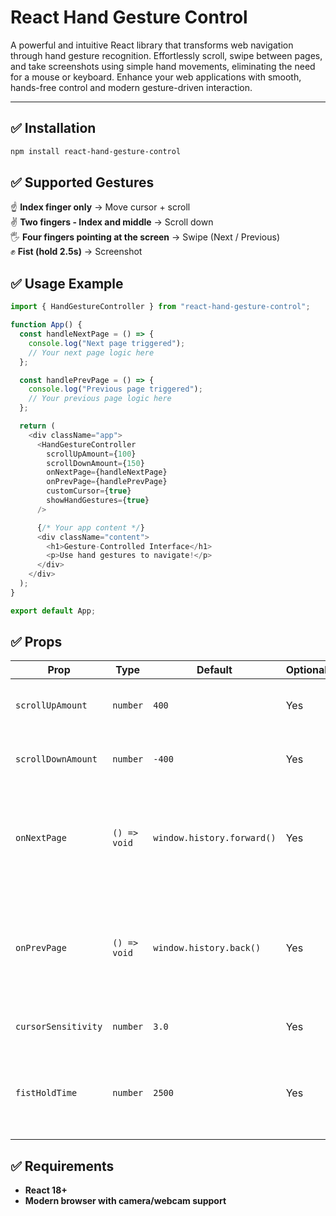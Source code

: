 # React Hand Gesture Control

A powerful and intuitive React library that transforms web navigation through hand gesture recognition. Effortlessly scroll, swipe between pages, and take screenshots using simple hand movements, eliminating the need for a mouse or keyboard. Enhance your web applications with smooth, hands-free control and modern gesture-driven interaction.

---

## ✅ Installation

```bash
npm install react-hand-gesture-control
```

## ✅ Supported Gestures

☝️ **Index finger only** → Move cursor + scroll  
✌️ **Two fingers - Index and middle** → Scroll down  
🖐 **Four fingers pointing at the screen** → Swipe (Next / Previous)  
✊ **Fist (hold 2.5s)** → Screenshot

## ✅ Usage Example

```js
import { HandGestureController } from "react-hand-gesture-control";

function App() {
  const handleNextPage = () => {
    console.log("Next page triggered");
    // Your next page logic here
  };

  const handlePrevPage = () => {
    console.log("Previous page triggered");
    // Your previous page logic here
  };

  return (
    <div className="app">
      <HandGestureController
        scrollUpAmount={100}
        scrollDownAmount={150}
        onNextPage={handleNextPage}
        onPrevPage={handlePrevPage}
        customCursor={true}
        showHandGestures={true}
      />

      {/* Your app content */}
      <div className="content">
        <h1>Gesture-Controlled Interface</h1>
        <p>Use hand gestures to navigate!</p>
      </div>
    </div>
  );
}

export default App;
```

## ✅ Props

| Prop                | Type         | Default                    | Optional | Description                                                                                                             |
| ------------------- | ------------ | -------------------------- | -------- | ----------------------------------------------------------------------------------------------------------------------- |
| `scrollUpAmount`    | `number`     | `400`                      | Yes      | Amount of pixels to scroll up per gesture.                                                                              |
| `scrollDownAmount`  | `number`     | `-400`                     | Yes      | Amount of pixels to scroll down per gesture.                                                                            |
| `onNextPage`        | `() => void` | `window.history.forward()` | Yes      | Triggered on next page gesture. Defaults to navigating forward in browser history.                                      |
| `onPrevPage`        | `() => void` | `window.history.back()`    | Yes      | Triggered on previous page gesture. Defaults to navigating backward in browser history.                                 |
| `cursorSensitivity` | `number`     | `3.0`                      | Yes      | Use to handle cursor speed                                                                                              |
| `fistHoldTime`      | `number`     | `2500`                     | Yes      | Duration (in milliseconds) the fist must be held before triggering a screenshot.                                        |

## ✅ Requirements

- **React 18+**
- **Modern browser with camera/webcam support**
